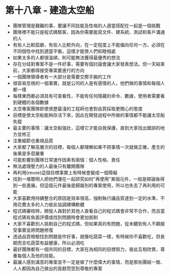 # 第十八章 - 建造太空船

* 團隊管理是艱難的事，要讓不同技能及性格的人適當搭配在一起是一個挑戰
* 團隊裡不能只是程式碼駭客，因為你需要能寫文件、建系統、測試和客戶溝通的人
* 有些人比較孤僻，有些人比較外向，在一定程度上不能偏向任何一方。必須在不同個性中找到適當平衡，這樣才能使人們和睦相處
* 如果太多的人都很溫順，則可能無法獲得最優秀的想法
* 存在分歧對專案不是一件好事，需要有個討論會讓大家發表想法。但一天結束前，大家都得接受專案要進行的方向
* 一個團隊領導者有一大部分是需要交際手腕的工作
* 很容易忽視的一個事實，就是公司的人是有感情的人，他們做的事情和每個人都一樣
* 每樣東西都必須具有可查看性，不能有任何隱藏的命令、數據，使用者需要看到硬體的各個數據
* 太空專案團隊即使資歷最淺的工程師也會對品質採取更關心的態度
* 目標是使太空船能夠存活下來，因此在開發過程中所做的事情都不能讓太空船失蹤
* 最主要的事情：讓太空船強壯，這樣它才能自我保護，直到大家找出錯誤的地方並修正
* 注重細節也重視品質
* 大家都了解高層次的目標，每個人都理解如果不把事情一次就做正確，產生的後果是多麼嚴重
* 可能影響到團隊日常運作因素有兩個：個人性格、責任
* 無法處理壓力的人最後只有離開團隊
* 再利用(reuse)這個目標事實上有時候會變成一個障礙
* 找到一堆聰明人把他們湊在一起研究如何"再使用"某個元件，一般是辯論後得到一些進展。但這個元件最後是歸屬別的專案使用，所以也失去了再利用的可能
* 大家喜歡用持續整合的原因是效率很高，強制執行讓品質達到一定的水準，不用花費太多的人力彼此協調建構軟體
* 程式碼審核時，開發人員對於其他人查看自己的程式碼會非常不合作，而且當程式碼有負面評價或找到問題時會更加抵制
* 大家不喜歡別人挑剔自己的程式碼，但如果真的有問題，從未聽到有人不願接受事實並將問題修復
* 透過品質檢驗找到問題是件好事，就像吃蔬菜一樣，有時候你不喜歡吃，但長期而言吃蔬菜有益健康，所以必須吃
* 最好團隊都有一個共同的目標，大家在為相同的目標努力，彼此互相欣賞，尊重每個人及他的技能。
* 最讓人感到滿意的專案並不一定是做了什麼偉大的事情，而是那些團結一致、人人都因為自己做出的貢獻而受到尊敬的專案
